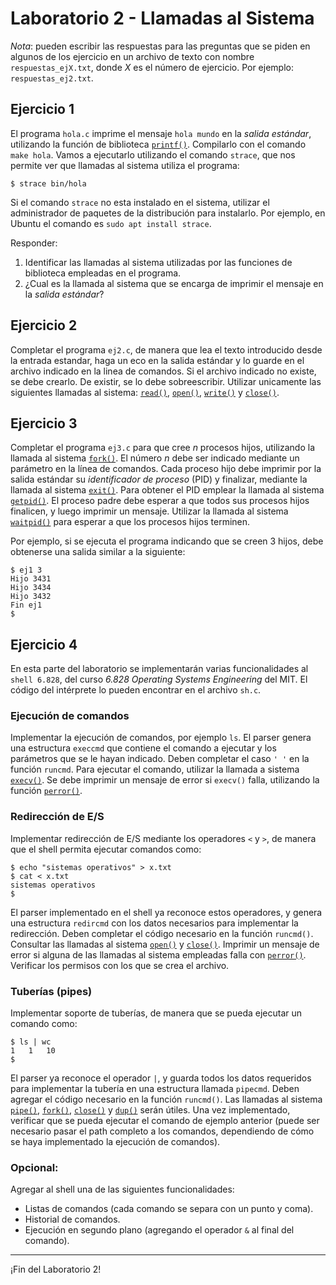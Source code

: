 
# Laboratorio 2 - Llamadas al Sistema

_Nota_: pueden escribir las respuestas para las preguntas que se piden en algunos de los ejercicio en un archivo de texto con nombre `respuestas_ejX.txt`, donde *X* es el número de ejercicio. Por ejemplo: `respuestas_ej2.txt`.

## Ejercicio 1 
El programa `hola.c` imprime el mensaje `hola mundo` en la _salida estándar_, utilizando la función de biblioteca [`printf()`](http://man7.org/linux/man-pages/man3/printf.3.html). Compilarlo con el comando `make hola`. Vamos a ejecutarlo utilizando el comando `strace`, que nos permite ver que llamadas al sistema utiliza el programa: 
```
$ strace bin/hola
```

Si el comando `strace` no esta instalado en el sistema, utilizar el administrador de paquetes de la distribución para instalarlo. Por ejemplo, en Ubuntu el comando es `sudo apt install strace`.

Responder:
1. Identificar las llamadas al sistema utilizadas por las funciones de biblioteca empleadas en el programa.
2. ¿Cual es la llamada al sistema que se encarga de imprimir el mensaje en la _salida estándar_?

## Ejercicio 2
Completar el programa `ej2.c`, de manera que lea el texto introducido desde la entrada estandar, haga un eco en la salida estándar y lo guarde en el archivo indicado en la linea de comandos. Si el archivo indicado no existe, se debe crearlo. De existir, se lo debe sobreescribir. Utilizar unicamente las siguientes llamadas al sistema: [`read()`](http://man7.org/linux/man-pages/man2/read.2.html), [`open()`](http://man7.org/linux/man-pages/man2/open.2.html), [`write()`](http://man7.org/linux/man-pages/man2/write.2.html) y [`close()`](http://man7.org/linux/man-pages/man2/close.2.html).

## Ejercicio 3
Completar el programa `ej3.c` para que cree *n* procesos hijos, utilizando la llamada al sistema [`fork()`](http://man7.org/linux/man-pages/man2/fork.2.html). El número *n* debe ser indicado mediante un parámetro en la línea de comandos. Cada proceso hijo debe imprimir por la salida estándar su *identificador de proceso* (PID) y finalizar, mediante la llamada al sistema [`exit()`](http://man7.org/linux/man-pages/man2/exit.3.html). Para obtener el PID emplear la llamada al sistema [`getpid()`](http://man7.org/linux/man-pages/man2/getpid.2.html). El proceso padre debe esperar a que todos sus procesos hijos finalicen, y luego imprimir un mensaje. Utilizar la llamada al sistema [`waitpid()`](http://man7.org/linux/man-pages/man2/waitpid.2.html) para esperar a que los procesos hijos terminen.

Por ejemplo, si se ejecuta el programa indicando que se creen 3 hijos, debe obtenerse una salida similar a la siguiente:
```
$ ej1 3
Hijo 3431
Hijo 3434
Hijo 3432
Fin ej1
$
```

## Ejercicio 4
En esta parte del laboratorio se implementarán varias funcionalidades al `shell 6.828`, del curso _6.828 Operating Systems Engineering_ del MIT. El código del intérprete lo pueden encontrar en el archivo `sh.c`.

### Ejecución de comandos
Implementar la ejecución de comandos, por ejemplo `ls`. El parser genera una estructura `execcmd` que contiene el comando a ejecutar y los parámetros que se le hayan indicado. Deben completar el caso `' '` en la función `runcmd`. Para ejecutar el comando, utilizar la llamada a sistema [`execv()`](http://man7.org/linux/man-pages/man3/exec.3.html). Se debe imprimir un mensaje de error si `execv()` falla, utilizando la función [`perror()`](http://man7.org/linux/man-pages/man3/perror.3.html).

### Redirección de E/S
Implementar redirección de E/S mediante los operadores `<` y `>`, de manera que el shell permita ejecutar comandos como:
```
$ echo "sistemas operativos" > x.txt
$ cat < x.txt
sistemas operativos
$
```
El parser implementado en el shell ya reconoce estos operadores, y genera una estructura `redircmd` con los datos necesarios para implementar la redirección. Deben completar el código necesario en la función `runcmd()`. Consultar las llamadas al sistema [`open()`](http://man7.org/linux/man-pages/man2/open.2.html) y [`close()`](http://man7.org/linux/man-pages/man2/close.2.html). Imprimir un mensaje de error si alguna de las llamadas al sistema empleadas falla con [`perror()`](http://man7.org/linux/man-pages/man3/perror.3.html). Verificar los permisos con los que se crea el archivo.

### Tuberías (pipes)
Implementar soporte de tuberías, de manera que se pueda ejecutar un comando como:
```
$ ls | wc
1   1   10
$
```
El parser ya reconoce el operador `|`, y guarda todos los datos requeridos para implementar la tubería en una estructura llamada `pipecmd`. Deben agregar el código necesario en la función `runcmd()`. Las llamadas al sistema [`pipe()`](http://man7.org/linux/man-pages/man2/pipe.2.html), [`fork()`](http://man7.org/linux/man-pages/man2/fork.2.html), [`close()`](http://man7.org/linux/man-pages/man2/close.2.html) y [`dup()`](http://man7.org/linux/man-pages/man2/pipe.2.html) serán útiles.
Una vez implementado, verificar que se pueda ejecutar el comando de ejemplo anterior (puede ser necesario pasar el path completo a los comandos, dependiendo de cómo se haya implementado la ejecución de comandos).

### Opcional:
Agregar al shell una de las siguientes funcionalidades:
* Listas de comandos (cada comando se separa con un punto y coma).
* Historial de comandos.
* Ejecución en segundo plano (agregando el operador `&` al final del comando).

---

¡Fin del Laboratorio 2!
